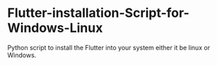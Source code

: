 # Flutter-installation-Script-for-Windows-Linux
Python script to install the Flutter into your system either it be linux or Windows. 
